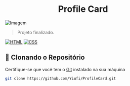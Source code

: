 <h1 align="center">Profile Card</h1>

![Imagem](https://i.ibb.co/7b2HTx2/profilecard.png)

> Projeto finalizado.

[![HTML](https://img.shields.io/badge/HTML5-E34F26?style=for-the-badge&logo=html5&logoColor=white)](https://developer.mozilla.org/en-US/docs/Web/HTML)
[![CSS](https://img.shields.io/badge/CSS3-1572B6?style=for-the-badge&logo=css3&logoColor=white)](https://developer.mozilla.org/en-US/docs/Web/CSS)

## 💾 Clonando o Repositório

Certifique-se que você tem o [Git](https://git-scm.com/) instalado na sua máquina

```bash
git clone https://github.com/Yiufi/ProfileCard.git
```
